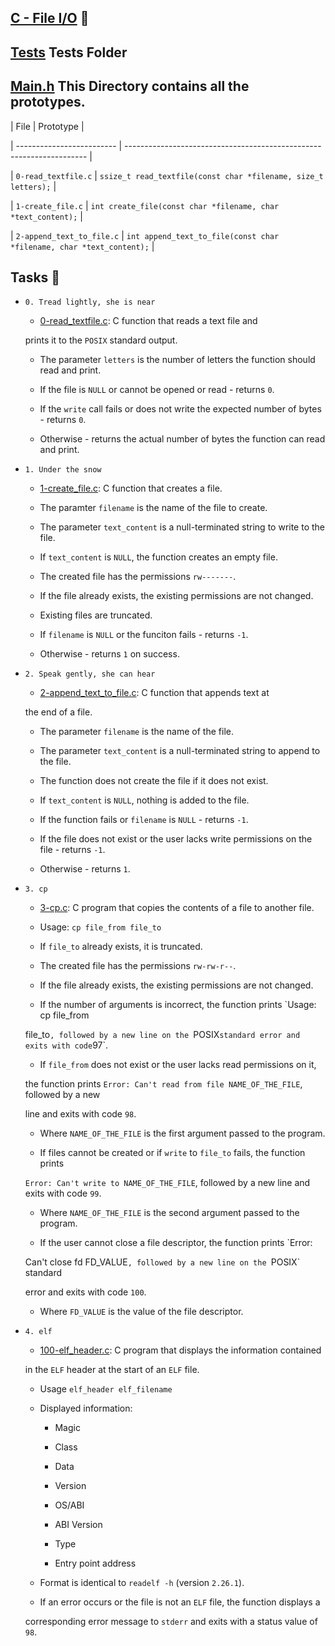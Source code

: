 ## [C - File I/O](0x15-file_io) :file_folder:


## [Tests](./tests) Tests Folder




## [Main.h](./main.h) This Directory contains all the prototypes.


| File                      | Prototype                                                            |

| ------------------------- | -------------------------------------------------------------------- |

| `0-read_textfile.c`       | `ssize_t read_textfile(const char *filename, size_t letters);`       |

| `1-create_file.c`         | `int create_file(const char *filename, char *text_content);`         |

| `2-append_text_to_file.c` | `int append_text_to_file(const char *filename, char *text_content);` |


## Tasks :page_with_curl:


* `0. Tread lightly, she is near`

  * [0-read_textfile.c](./0-read_textfile.c): C function that reads a text file and

  prints it to the `POSIX` standard output.

  * The parameter `letters` is the number of letters the function should read and print.

  * If the file is `NULL` or cannot be opened or read - returns `0`.

  * If the `write` call fails or does not write the expected number of bytes - returns `0`.

  * Otherwise - returns the actual number of bytes the function can read and print.


* `1. Under the snow`

  * [1-create_file.c](./1-create_file.c): C function that creates a file.

  * The paramter `filename` is the name of the file to create.

  * The parameter `text_content` is a null-terminated string to write to the file.

  * If `text_content` is `NULL`, the function creates an empty file.

  * The created file has the permissions `rw-------`.

  * If the file already exists, the existing permissions are not changed.

  * Existing files are truncated.

  * If `filename` is `NULL` or the funciton fails - returns `-1`.

  * Otherwise - returns `1` on success.


* `2. Speak gently, she can hear`

  * [2-append_text_to_file.c](./2-append_text_to_file.c): C function that appends text at

  the end of a file.

  * The parameter `filename` is the name of the file.

  * The parameter `text_content` is a null-terminated string to append to the file.

  * The function does not create the file if it does not exist.

  * If `text_content` is `NULL`, nothing is added to the file.

  * If the function fails or `filename` is `NULL` - returns `-1`.

  * If the file does not exist or the user lacks write permissions on the file - returns `-1`.

  * Otherwise - returns `1`.


* `3. cp`

  * [3-cp.c](./3-cp.c): C program that copies the contents of a file to another file.

  * Usage: `cp file_from file_to`

  * If `file_to` already exists, it is truncated.

  * The created file has the permissions `rw-rw-r--`.

  * If the file already exists, the existing permissions are not changed.

  * If the number of arguments is incorrect, the function prints `Usage: cp file_from

  file_to`, followed by a new line on the `POSIX` standard error and exits with code `97`.

  * If `file_from` does not exist or the user lacks read permissions on it,

  the function prints `Error: Can't read from file NAME_OF_THE_FILE`, followed by a new

  line and exits with code `98`.

    * Where `NAME_OF_THE_FILE` is the first argument passed to the program.

  * If files cannot be created or if `write` to `file_to` fails, the function prints

  `Error: Can't write to NAME_OF_THE_FILE`, followed by a new line and exits with code `99`.

    * Where `NAME_OF_THE_FILE` is the second argument passed to the program.

  * If the user cannot close a file descriptor, the function prints `Error:

  Can't close fd FD_VALUE`, followed by a new line on the `POSIX` standard

  error and exits with code `100`.

    * Where `FD_VALUE` is the value of the file descriptor.


* `4. elf`

  * [100-elf_header.c](./100-elf_header.c): C program that displays the information contained

  in the `ELF` header at the start of an `ELF` file.

  * Usage `elf_header elf_filename`

  * Displayed information:

    * Magic

    * Class

    * Data

    * Version

    * OS/ABI

    * ABI Version

    * Type

    * Entry point address

  * Format is identical to `readelf -h` (version `2.26.1`).

  * If an error occurs or the file is not an `ELF` file, the function displays a

  corresponding error message to `stderr` and exits with a status value of `98`.




